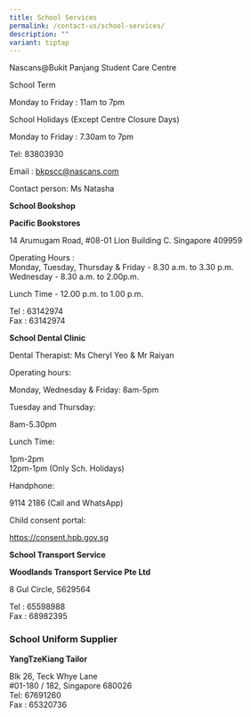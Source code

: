```yaml
---
title: School Services
permalink: /contact-us/school-services/
description: ""
variant: tiptap
---
```

<p>Nascans@Bukit Panjang Student Care Centre</p>
<p>School Term</p>
<p>Monday to Friday : 11am to 7pm</p>
<p>School Holidays (Except Centre Closure Days)</p>
<p>Monday to Friday : 7.30am to 7pm</p>
<p>Tel:&nbsp;83803930</p>
<p>Email :&nbsp;<a href="mailto:bkpscc@nascans.com" rel="noopener noreferrer nofollow" target="_blank">bkpscc@nascans.com</a>
</p>
<p>Contact person: Ms Natasha</p>
<p><strong>School Bookshop</strong>
</p>
<p><strong>Pacific Bookstores</strong>
</p>
<p>14 Arumugam Road, #08-01 Lion Building C. Singapore 409959</p>
<p>Operating Hours :
<br>Monday, Tuesday, Thursday &amp; Friday - 8.30 a.m. to 3.30 p.m.
<br>Wednesday - 8.30 a.m. to 2.00p.m.</p>
<p>Lunch Time - 12.00 p.m. to 1.00 p.m.</p>
<p>Tel : 63142974
<br>Fax :&nbsp;63142974</p>
<p><strong>School Dental Clinic</strong>
</p>
<p>Dental Therapist: Ms Cheryl Yeo &amp; Mr Raiyan</p>
<p>Operating hours:</p>
<p>Monday, Wednesday &amp; Friday: 8am-5pm</p>
<p>Tuesday and Thursday:</p>
<p>8am-5.30pm</p>
<p>Lunch Time:</p>
<p>1pm-2pm
<br>12pm-1pm (Only Sch. Holidays)</p>
<p>Handphone:</p>
<p>9114&nbsp;2186 (Call and WhatsApp)</p>
<p>Child consent portal:</p>
<p><a href="https://consent.hpb.gov.sg" rel="noopener noreferrer nofollow" target="_blank">https://consent.hpb.gov.sg</a>
</p>
<p><strong>School Transport Service</strong>
</p>
<p><strong>Woodlands Transport Service Pte Ltd</strong>
</p>
<p>8 Gul Circle, S629564</p>
<p>Tel : 65598988
<br>Fax : 68982395</p>
<h3><strong>School Uniform Supplier</strong></h3>
<p><strong>YangTzeKiang Tailor</strong>
</p>
<p>Blk 26, Teck Whye Lane
<br>#01-180 / 182, Singapore 680026
<br>Tel: 67691260
<br>Fax : 65320736</p>